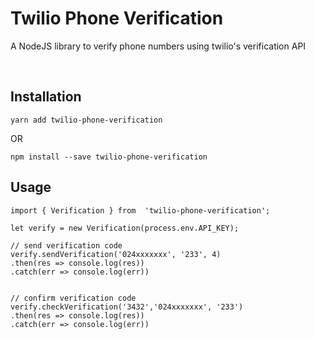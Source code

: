 # Twilio Phone Verification

A NodeJS library to verify phone numbers using twilio's verification API

&nbsp;

## Installation

`yarn add twilio-phone-verification`

OR

`npm install --save twilio-phone-verification`    


## Usage

```   
import { Verification } from  'twilio-phone-verification';
  
let verify = new Verification(process.env.API_KEY);

// send verification code
verify.sendVerification('024xxxxxxx', '233', 4)
.then(res => console.log(res))
.catch(err => console.log(err))


// confirm verification code
verify.checkVerification('3432','024xxxxxxx', '233')
.then(res => console.log(res))
.catch(err => console.log(err))

```
